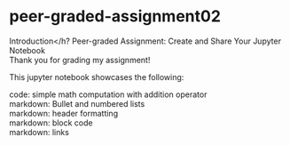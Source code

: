 # peer-graded-assignment02

<h>Introduction</h?
Peer-graded Assignment: Create and Share Your Jupyter Notebook<br>
Thank you for grading my assignment!

This jupyter notebook showcases the following:

  code: simple math computation with addition operator <br>
  markdown: Bullet and numbered lists <br>
  markdown: header formatting <br>
  markdown: block code <br>
  markdown: links
